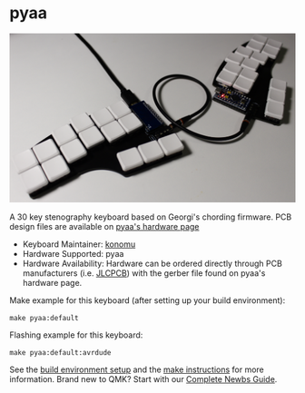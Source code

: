 # pyaa

![pyaa](https://raw.githubusercontent.com/konomu/pyaa/main/pictures/pyaaimage.jpg)

A 30 key stenography keyboard based on Georgi's chording firmware. PCB design files are available on [pyaa's hardware page](https://github.com/konomu/pyaa)

* Keyboard Maintainer: [konomu](https://github.com/konomu)
* Hardware Supported: pyaa
* Hardware Availability: Hardware can be ordered directly through PCB manufacturers (i.e. [JLCPCB](https://jlcpcb.com/)) with the gerber file found on pyaa's hardware page.

Make example for this keyboard (after setting up your build environment):

    make pyaa:default

Flashing example for this keyboard:

    make pyaa:default:avrdude

See the [build environment setup](https://docs.qmk.fm/#/getting_started_build_tools) and the [make instructions](https://docs.qmk.fm/#/getting_started_make_guide) for more information. Brand new to QMK? Start with our [Complete Newbs Guide](https://docs.qmk.fm/#/newbs).
